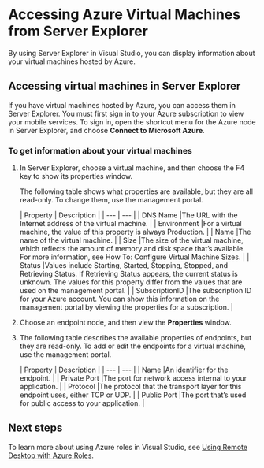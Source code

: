 <properties
   pageTitle="Accessing Azure Virtual Machines from Server Explorer | Microsoft Azure"
   description="Get an overview of how to view create and manage Azure virtual machines (VMs) in Server Explorer in Visual Studio."
   services="visual-studio-online"
   documentationCenter="na"
   authors="TomArcher"
   manager="douge"
   editor="" />

<tags
   ms.service="multiple"
   ms.devlang="dotnet"
   ms.topic="article"
   ms.tgt_pltfrm="na"
   ms.workload="multiple"
   ms.date="01/05/2016"
   ms.author="tarcher" />

# Accessing Azure Virtual Machines from Server Explorer
By using Server Explorer in Visual Studio, you can display information about your virtual machines hosted by Azure.

## Accessing virtual machines in Server Explorer
If you have virtual machines hosted by Azure, you can access them in Server Explorer. You must first sign in to your Azure subscription to view your mobile services. To sign in, open the shortcut menu for the Azure node in Server Explorer, and choose **Connect to Microsoft Azure**.

### To get information about your virtual machines
1. In Server Explorer, choose a virtual machine, and then choose the F4 key to show its properties window.

    The following table shows what properties are available, but they are all read-only. To change them, use the management portal.

   | Property | Description |
| --- | --- |
| DNS Name |The URL with the Internet address of the virtual machine. |
| Environment |For a virtual machine, the value of this property is always Production. |
| Name |The name of the virtual machine. |
| Size |The size of the virtual machine, which reflects the amount of memory and disk space that’s available. For more information, see How To: Configure Virtual Machine Sizes. |
| Status |Values include Starting, Started, Stopping, Stopped, and Retrieving Status. If Retrieving Status appears, the current status is unknown. The values for this property differ from the values that are used on the management portal. |
| SubscriptionID |The subscription ID for your Azure account. You can show this information on the management portal by viewing the properties for a subscription. |

2. Choose an endpoint node, and then view the **Properties** window.

3. The following table describes the available properties of endpoints, but they are read-only. To add or edit the endpoints for a virtual machine, use the management portal. 

   | Property | Description |
| --- | --- |
| Name |An identifier for the endpoint. |
| Private Port |The port for network access internal to your application. |
| Protocol |The protocol that the transport layer for this endpoint uses, either TCP or UDP. |
| Public Port |The port that’s used for public access to your application. |


## Next steps
To learn more about using Azure roles in Visual Studio, see [Using Remote Desktop with Azure Roles](vs-azure-tools-remote-desktop-roles.md).

